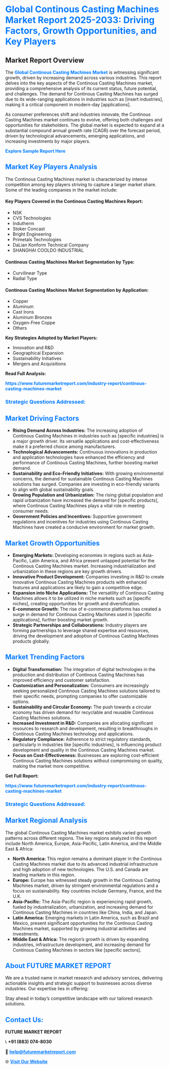 <h1 style="color: #007BFF;">Global Continous Casting Machines Market Report 2025-2033: Driving Factors, Growth Opportunities, and Key Players</h1>

<section id="overview">
<h2>Market Report Overview</h2>
<p>The <a href="https://www.futuremarketreport.com/industry-report/continous-casting-machines-market" style="color: #007BFF; text-decoration: none;"><strong>Global Continous Casting Machines Market</strong></a> is witnessing significant growth, driven by increasing demand across various industries. This report delves into the key aspects of the Continous Casting Machines market, providing a comprehensive analysis of its current status, future potential, and challenges. The demand for Continous Casting Machines has surged due to its wide-ranging applications in industries such as [insert industries], making it a critical component in modern-day [applications].</p>
<p>As consumer preferences shift and industries innovate, the Continous Casting Machines market continues to evolve, offering both challenges and opportunities for stakeholders. The global market is expected to expand at a substantial compound annual growth rate (CAGR) over the forecast period, driven by technological advancements, emerging applications, and increasing investments by major players.</p>
</section>

<section id="overview">
<p><a href="https://www.futuremarketreport.com/request-sample/reportId=91927" style="color: #007BFF; text-decoration: none;"><strong>Explore Sample Report Here</strong></a></p>
</section>

<section id="key-players">
<h2 style="color: #007BFF;">Market Key Players Analysis</h2>
<p>The Continous Casting Machines market is characterized by intense competition among key players striving to capture a larger market share. Some of the leading companies in the market include:</p>
<h4>Key Players Covered in the Continous Casting Machines Report:</h4>
<ul><li>NSK</li><li>CVS Technologies</li><li>Indutherm</li><li>Stoker Concast</li><li>Bright Engineering</li><li>Primetals Technologies</li><li>DaLian Konform Technical Company</li><li>SHANGHAI COOLDO INDUSTRIAL</li></ul>
<h4>Continous Casting Machines Market Segmentation by Type:</h4>
<ul><li>Curvilinear Type</li><li>Radial Type</li></ul>

<h4>Continous Casting Machines Market Segmentation by Application:</h4>
<ul><li>Copper</li><li>Aluminum</li><li>Cast Irons</li><li>Aluminum Bronzes</li><li>Oxygen-Free Coppe</li><li>Others</li></ul>
<p><strong>Key Strategies Adopted by Market Players:</strong></p>
<ul>
<li>Innovation and R&D</li>
<li>Geographical Expansion</li>
<li>Sustainability Initiatives</li>
<li>Mergers and Acquisitions</li>
</ul>
</section>

<section>
<p><strong>Read Full Analysis: </strong></p><a href="https://www.futuremarketreport.com/industry-report/continous-casting-machines-market" style="color: #007BFF; text-decoration: none;"><strong>https://www.futuremarketreport.com/industry-report/continous-casting-machines-market</strong></a>
<h3 style="color: #007BFF;">Strategic Questions Addressed:</h3>
</section>

<section id="driving-factors">
<h2 style="color: #007BFF;">Market Driving Factors</h2>
<ul>
<li><strong>Rising Demand Across Industries:</strong> The increasing adoption of Continous Casting Machines in industries such as [specific industries] is a major growth driver. Its versatile applications and cost-effectiveness make it a preferred choice among manufacturers.</li>
<li><strong>Technological Advancements:</strong> Continuous innovations in production and application technologies have enhanced the efficiency and performance of Continous Casting Machines, further boosting market demand.</li>
<li><strong>Sustainability and Eco-Friendly Initiatives:</strong> With growing environmental concerns, the demand for sustainable Continous Casting Machines solutions has surged. Companies are investing in eco-friendly variants to align with global sustainability goals.</li>
<li><strong>Growing Population and Urbanization:</strong> The rising global population and rapid urbanization have increased the demand for [specific products], where Continous Casting Machines plays a vital role in meeting consumer needs.</li>
<li><strong>Government Policies and Incentives:</strong> Supportive government regulations and incentives for industries using Continous Casting Machines have created a conducive environment for market growth.</li>
</ul>
</section>

<section id="growth-opportunities">
<h2 style="color: #007BFF;">Market Growth Opportunities</h2>
<ul>
<li><strong>Emerging Markets:</strong> Developing economies in regions such as Asia-Pacific, Latin America, and Africa present untapped potential for the Continous Casting Machines market. Increasing industrialization and urbanization in these regions are key growth drivers.</li>
<li><strong>Innovative Product Development:</strong> Companies investing in R&D to create innovative Continous Casting Machines products with enhanced features and applications are likely to gain a competitive edge.</li>
<li><strong>Expansion into Niche Applications:</strong> The versatility of Continous Casting Machines allows it to be utilized in niche markets such as [specific niches], creating opportunities for growth and diversification.</li>
<li><strong>E-commerce Growth:</strong> The rise of e-commerce platforms has created a surge in demand for Continous Casting Machines used in [specific applications], further boosting market growth.</li>
<li><strong>Strategic Partnerships and Collaborations:</strong> Industry players are forming partnerships to leverage shared expertise and resources, driving the development and adoption of Continous Casting Machines products globally.</li>
</ul>
</section>

<section id="trending-factors">
<h2 style="color: #007BFF;">Market Trending Factors</h2>
<ul>
<li><strong>Digital Transformation:</strong> The integration of digital technologies in the production and distribution of Continous Casting Machines has improved efficiency and customer satisfaction.</li>
<li><strong>Customization and Personalization:</strong> Consumers are increasingly seeking personalized Continous Casting Machines solutions tailored to their specific needs, prompting companies to offer customizable options.</li>
<li><strong>Sustainability and Circular Economy:</strong> The push towards a circular economy has driven demand for recyclable and reusable Continous Casting Machines solutions.</li>
<li><strong>Increased Investment in R&D:</strong> Companies are allocating significant resources to research and development, resulting in breakthroughs in Continous Casting Machines technology and applications.</li>
<li><strong>Regulatory Compliance:</strong> Adherence to strict regulatory standards, particularly in industries like [specific industries], is influencing product development and quality in the Continous Casting Machines market.</li>
<li><strong>Focus on Cost-Effectiveness:</strong> Businesses are exploring cost-efficient Continous Casting Machines solutions without compromising on quality, making the market more competitive.</li>
</ul>
</section>

<section>
<p><strong>Get Full Report: </strong></p><a href="https://www.futuremarketreport.com/industry-report/continous-casting-machines-market" style="color: #007BFF; text-decoration: none;"><strong>https://www.futuremarketreport.com/industry-report/continous-casting-machines-market</strong></a>
<h3 style="color: #007BFF;">Strategic Questions Addressed:</h3>
</section>


<section id="regional-analysis">
<h2 style="color: #007BFF;">Market Regional Analysis</h2>
<p>The global Continous Casting Machines market exhibits varied growth patterns across different regions. The key regions analyzed in this report include North America, Europe, Asia-Pacific, Latin America, and the Middle East & Africa:</p>
<ul>
<li><strong>North America:</strong> This region remains a dominant player in the Continous Casting Machines market due to its advanced industrial infrastructure and high adoption of new technologies. The U.S. and Canada are leading markets in this region.</li>
<li><strong>Europe:</strong> Europe has witnessed steady growth in the Continous Casting Machines market, driven by stringent environmental regulations and a focus on sustainability. Key countries include Germany, France, and the U.K.</li>
<li><strong>Asia-Pacific:</strong> The Asia-Pacific region is experiencing rapid growth, fueled by industrialization, urbanization, and increasing demand for Continous Casting Machines in countries like China, India, and Japan.</li>
<li><strong>Latin America:</strong> Emerging markets in Latin America, such as Brazil and Mexico, present significant opportunities for the Continous Casting Machines market, supported by growing industrial activities and investments.</li>
<li><strong>Middle East & Africa:</strong> The region’s growth is driven by expanding industries, infrastructure development, and increasing demand for Continous Casting Machines in sectors like [specific sectors].</li>
</ul>
</section>

<footer>
<h2 style="color: #007BFF;">About FUTURE MARKET REPORT</h2>
<p>We are a trusted name in market research and advisory services, delivering actionable insights and strategic support to businesses across diverse industries. Our expertise lies in offering:</p>

<p>Stay ahead in today’s competitive landscape with our tailored research solutions.</p>

<h2 style="color: #007BFF;">Contact Us:</h2>
<p><strong>FUTURE MARKET REPORT</strong></p>
<p>📞 <strong>+91 (883) 074-8030</strong></p>
<p>📧 <strong><a href="mailto:help@futuremarketreport.com" style="color: #007BFF;">help@futuremarketreport.com</a></strong></p>
<p>🌐 <strong><a href="https://www.futuremarketreport.com/" style="color: #007BFF;">Visit Our Website</a></strong></p>
</footer>
